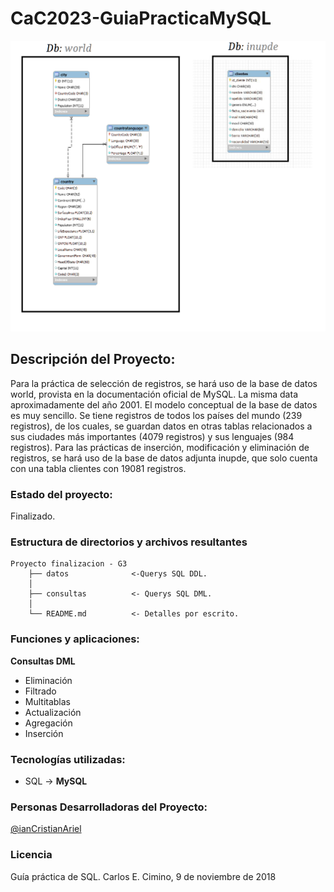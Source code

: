 # CaC2023-GuiaPracticaMySQL
![imagen](/2.png)

## Descripción del Proyecto:
Para la práctica de selección de registros, se hará uso de la base de datos world, provista en la documentación oficial de MySQL. La misma data aproximadamente del año 2001.
El modelo conceptual de la base de datos es muy sencillo. Se tiene registros de todos los países del mundo (239 registros), de los cuales, se guardan datos en otras tablas relacionados a sus ciudades más importantes (4079 registros) y sus lenguajes (984 registros).
Para las prácticas de inserción, modificación y eliminación de registros, se hará uso de la base de datos adjunta inupde, que solo cuenta con una tabla clientes con 19081 registros.

### Estado del proyecto:
Finalizado.

### Estructura de directorios y archivos resultantes

    Proyecto finalizacion - G3
        ├── datos              <-Querys SQL DDL.
        │
        ├── consultas          <- Querys SQL DML.
        │
        └── README.md          <- Detalles por escrito.
        
### Funciones y aplicaciones:
**Consultas DML**

 - Eliminación
 - Filtrado
 - Multitablas
 - Actualización
 - Agregación
 - Inserción

### Tecnologías utilizadas:
- SQL -> **MySQL**

### Personas Desarrolladoras del Proyecto:
[@ianCristianAriel](https://github.com/ianCristianAriel)

### Licencia
Guía práctica de SQL. Carlos E. Cimino, 9 de noviembre de 2018
